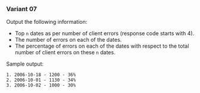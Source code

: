 ### Variant 07
Output the following information:

* Top `n` dates as per number of client errors (response code starts with 4).
* The number of errors on each of the dates.
* The percentage of errors on each of the dates with respect to the total number of client errors on these `n` dates.

Sample output:

```
1. 2006-10-18 - 1200 - 36%
2. 2006-10-01 - 1130 - 34%
3. 2006-10-02 - 1000 - 30%
```
